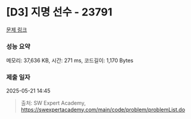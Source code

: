 # [D3] 지명 선수 - 23791 

[문제 링크](https://swexpertacademy.com/main/code/problem/problemDetail.do?contestProbId=AZU2weVqkoPHBIRK) 

### 성능 요약

메모리: 37,636 KB, 시간: 271 ms, 코드길이: 1,170 Bytes

### 제출 일자

2025-05-21 14:45



> 출처: SW Expert Academy, https://swexpertacademy.com/main/code/problem/problemList.do